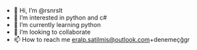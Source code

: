 - 👋 Hi, I’m @rsnrslt
- 👀 I’m interested in python and c#
- 🌱 I’m currently learning python
- 💞️ I’m looking to collaborate
- 📫 How to reach me  eralp.satilmis@outlook.com+denemeçğgr

<!---
rsnrslt/rsnrslt is a ✨ special ✨ repository because its `README.md` (this file) appears on your GitHub profile.
You can click the Preview link to take a look at your changes.
--->
